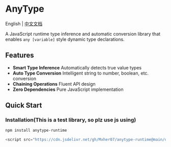 # AnyType

English | [中文文档](./README.md)

A JavaScript runtime type inference and automatic conversion library that enables `any [variable]` style dynamic type declarations.

## Features

- **Smart Type Inference** 
Automatically detects true value types
- **Auto Type Conversion** 
Intelligent string to number, boolean, etc. conversion
- **Chaining Operations** 
Fluent API design
- **Zero Dependencies** 
Pure JavaScript implementation

## Quick Start

### Installation(This is a test library, so plz use js using)

```bash
npm install anytype-runtime
```
```javascript
<script src="https://cdn.jsdelivr.net/gh/Mxher07/anytype-runtime@main/dist/anytype.min.js"></script>
```